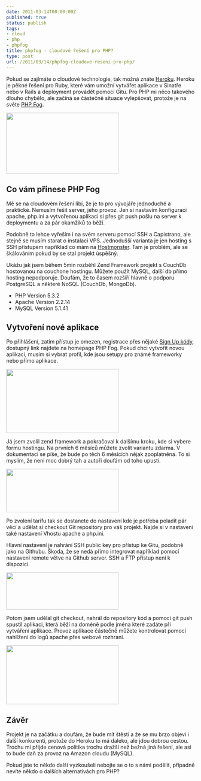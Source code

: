 ```yaml
---
date: 2011-03-14T00:00:00Z
published: true
status: publish
tags:
- cloud
- php
- phpfog
title: phpfog - cloudové řešení pro PHP?
type: post
url: /2011/03/14/phpfog-cloudove-reseni-pro-php/
---
```


Pokud se zajímáte o cloudové technologie, tak možná znáte <a href="http://heroku.com/">Heroku</a>. Heroku je pěkné řešení pro Ruby, které vám umožní vytvářet aplikace v Sinatře nebo v Rails a deployment provádět pomocí Gitu. Pro PHP mi něco takového dlouho chybělo, ale začíná se částečně situace vylepšovat, protože je na světe <a href="http://phpfog.com">PHP Fog</a>.

<a href="http://blog.prskavec.net/wp-content/uploads/2011/03/phpfog-homepage-3.jpg"></a><a href="http://blog.prskavec.net/wp-content/uploads/2011/03/phpfog-homepage-4.jpg"><img class="aligncenter size-medium wp-image-6432" title="phpfog-homepage-4" src="http://blog.prskavec.net/wp-content/uploads/2011/03/phpfog-homepage-4-300x163.jpg" alt="" width="300" height="163" /></a>
<h2>Co vám přinese PHP Fog</h2>
Mě se na cloudovém řešení libí, že je to pro vývojáře jednoduché a praktické. Nemusím řešit server, jeho provoz. Jen si nastavím konfiguraci apache, php.ini a vytvořenou aplikaci si přes git push pošlu na server k deploymentu a za pár okamžiků to běží.

Podobně to lehce vyřeším i na svém serveru pomocí SSH a Capistrano, ale stejně se musím starat o instalaci VPS. Jednodušší varianta je jen hosting s SSH přístupem například co mám na <a href="http://www.hostmonster.com">Hostmonster</a>. Tam je problém, ale se škálováním pokud by se stal projekt úspěšný.

Ukážu jak jsem během 5min rozběhl Zend Framework projekt s CouchDb hostovanou na couchone hostingu. Můžete použít MySQL, další db přímo hosting nepodporuje. Doufám, že to časem rozšíří hlavně o podporu PostgreSQL a některé NoSQL (CouchDb, MongoDb).
<ul>
	<li>PHP Version 5.3.2</li>
	<li>Apache Version 2.2.14</li>
	<li>MySQL Version 5.1.41</li>
</ul>
<h2>Vytvoření nové aplikace</h2>
Po přihlášení, zatím přístup je omezen, registrace přes nějaké <a href="https://phpfog.com/#sign-up">Sign Up kódy</a>, dostupný link najdete na homepage PHP Fog. Pokud chci vytvořit novou aplikaci, musím si vybrat profil, kde jsou setupy pro známé frameworky nebo přímo aplikace.

<a href="http://blog.prskavec.net/wp-content/uploads/2011/03/phpfog-newapp-3.jpg"><img class="aligncenter size-medium wp-image-6422" title="phpfog-newapp-3" src="http://blog.prskavec.net/wp-content/uploads/2011/03/phpfog-newapp-3-300x171.jpg" alt="" width="300" height="171" /></a>

Já jsem zvolil zend framework a pokračoval k dalšímu kroku, kde si vybere formu hostingu. Na prvních 6 měsíců můžete zvolit variantu zdarma. V dokumentaci se píše, že bude po těch 6 měsících nějak zpoplatněna. To si myslím, že není moc dobrý tah a autoři doufám od toho upustí.

<a href="http://blog.prskavec.net/wp-content/uploads/2011/03/phpfog-price-3.jpg"><img class="aligncenter size-medium wp-image-6423" title="phpfog-price-3" src="http://blog.prskavec.net/wp-content/uploads/2011/03/phpfog-price-3-300x116.jpg" alt="" width="300" height="116" /></a>

Po zvolení tarifu tak se dostanete do nastavení kde je potřeba poladit pár věcí a udělat si checkout Git repository pro váš projekt. Najde si v nastavení také nastavení Vhostu apache a php.ini.

Hlavní nastavení je nahrání SSH public key pro přístup ke Gitu, podobně jako na Githubu. Škoda, že se nedá přímo integrovat například pomocí nastavení remote větve na Github server. SSH a FTP přístup není k dispozici.

<a href="http://blog.prskavec.net/wp-content/uploads/2011/03/phpfog-sourcecode-3.jpg"><img class="aligncenter size-medium wp-image-6424" title="phpfog-sourcecode-3" src="http://blog.prskavec.net/wp-content/uploads/2011/03/phpfog-sourcecode-3-300x99.jpg" alt="" width="300" height="99" /></a>

Potom jsem udělal git checkout, nahrál do repository kód a pomocí git push spustil aplikaci, která běží na doméně podle jména které zadáte při vytváření aplikace. Provoz aplikace částečně můžete kontrolovat pomocí nahlížení do logů apache přes webové rozhraní.

<a href="http://blog.prskavec.net/wp-content/uploads/2011/03/phpfog-logs-3.jpg"><img class="aligncenter size-medium wp-image-6421" title="phpfog-logs-3" src="http://blog.prskavec.net/wp-content/uploads/2011/03/phpfog-logs-3-300x157.jpg" alt="" width="300" height="157" /></a>
<h2>Závěr</h2>
Projekt je na začátku a doufám, že bude mít štěstí a že se mu brzo objeví i další konkurenti, protože do Heroku to má daleko, ale jdou dobrou cestou. Trochu mi přijde cenová politika trochu dražší než bežná jiná řešení, ale asi to bude daň za provoz na Amazon cloudu (MySQL).

Pokud jste to někdo další vyzkoušeli nebojte se o to s námi podělit, případně nevíte někdo o dalších alternativách pro PHP?

&nbsp;

&nbsp;
